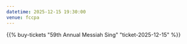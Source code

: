 ```yaml
---
datetime: 2025-12-15 19:30:00
venue: fccpa
---
```


{{% buy-tickets "59th Annual Messiah Sing" "ticket-2025-12-15" %}}
